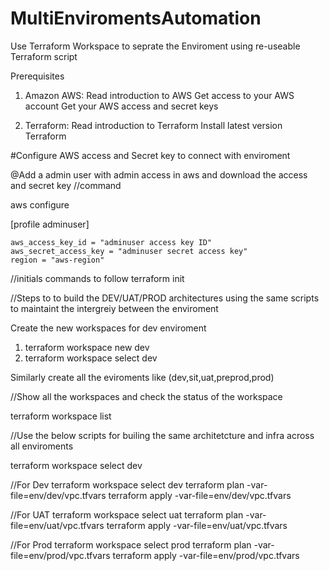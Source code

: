 # MultiEnviromentsAutomation

Use Terraform Workspace to seprate the Enviroment using re-useable Terraform script


Prerequisites
1. Amazon AWS: 
    Read introduction to AWS
    Get access to your AWS account
    Get your AWS access and secret keys
    
2. Terraform:
    Read introduction to Terraform
    Install latest version Terraform

#Configure AWS access and Secret key to connect with enviroment

@Add a admin user with admin access in aws and download the access and secret key
//command

aws configure

[profile adminuser]

    aws_access_key_id = "adminuser access key ID"
    aws_secret_access_key = "adminuser secret access key"
    region = "aws-region"


//initials commands to follow 
terraform init


//Steps to to build the DEV/UAT/PROD architectures using the same scripts to maintaint the intergreiy between the enviroment

Create the new workspaces for dev enviroment
1. terraform workspace new dev
2. terraform workspace select dev

Similarly create all the eviroments like (dev,sit,uat,preprod,prod)

//Show all the workspaces and check the status of the workspace 
  
terraform workspace list


//Use the below scripts for builing the same architetcture and infra across all enviroments 

terraform workspace select dev

//For Dev
terraform workspace select dev
terraform plan -var-file=env/dev/vpc.tfvars
terraform apply -var-file=env/dev/vpc.tfvars


//For UAT
terraform workspace select uat
terraform plan -var-file=env/uat/vpc.tfvars
terraform apply -var-file=env/uat/vpc.tfvars

//For Prod
terraform workspace select prod
terraform plan -var-file=env/prod/vpc.tfvars
terraform apply -var-file=env/prod/vpc.tfvars

